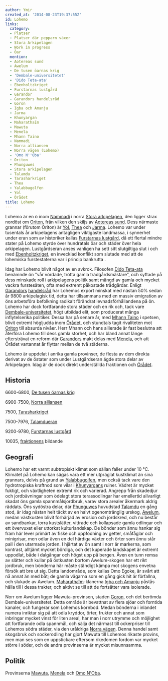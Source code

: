 ```yaml
---
author: Ymir
created_at: '2014-08-23T19:37:55Z'
id: Lohemo
links:
  category:
  - Platser
  - Platser där pepparn växer
  - Stora Arkipelagen
  - Work in progress
  - Öar
  mention:
  - Aotereas sund
  - Awelum
  - De tusen öarnas krig
  - 'Dembale-universitetet'
  - 'Dido Teta-ata'
  - Ebenholtzkriget
  - Furstarnas lustgård
  - Garandor
  - Garandors handelsråd
  - Goron
  - Igba och Amanju
  - Jarma
  - Khunyargan
  - Maharathaïm
  - Mawuta
  - Menela
  - Mhann Taino
  - Nammadi
  - Norra alliansen
  - Norra vägen (Lohemo)
  - 'Omo N''Oba'
  - Oriton
  - Phunguwes
  - Stora arkipelagen
  - Talamdu
  - Tarasharkriget
  - Thea
  - Yalabbugolfen
  - Yol
  - Örådet
title: Lohemo
---
```


Lohemo är en ö inom [Nammadi] i norra [Stora arkipelagen], den ligger strax nordöst om [Oriton],
från vilken den skiljs av [Aotereas sund]. Dess närmaste grannar (förutom Oriton) är [Yol], [Thea]
och [Jarma]. Lohemo var under tusentals år arkipelagens antagligen viktigaste landmassa, i synnerhet
under eran som av historiker kallas [Furstarnas lustgård], då ett flertal mindre stater på Lohemo
styrde över hundratals öar och städer över hela arkipelagen. Lustgårdseran anses vanligen ha sett
sitt slutgiltiga slut i och med [Ebenholtzkriget], en invecklad konflikt som slutade med att de
lohemiska furstestaterna var i princip bankrutta .

Idag har Lohemo blivit något av en avkrok. Filosofen [Dido Teta-ata] benämnde ön "vår vördade,
trötta gamla trädgårdsmästare", och syftade på dess minskade roll i arkipelagens politik samt mängd
av gamla och mycket vackra furstesäten, ofta med extremt påkostade trädgårdar. Enligt [Garandors]
[handelsråd] har Lohemos export minskat med nästan 50% sedan år 9800 arkipelagisk tid, detta har
tillsammans med en massiv emigration av öns arbetsföra befolkning radikalt förändrat
levnadsförhållandena på ön. Lohemo har dock fortfarande stora städer och en rik och, tack vare
[Dembale-universitetet], högt utbildad elit, som producerat många inflytelserika politiker. Dessa
har på senare år, med [Mhann Taino] i spetsen, blivit extremt högljudda inom [Örådet], och stundtals
tagit rivaliteten mot [Oriton] till absurda nivåer. Herr Mhann och hans allierade är fast beslutna
att återföra Lohemo till dess gamla storhet, och har bland annat länge eftersträvat en reform där
[Garandors] makt delas med [Menela], och att Örådet vartannat år flyttar mellan de två städerna.

Lohemo är uppdelat i anrika gamla provinser, de flesta av dem direkta derivat av de östater som
under Lustgårdseran ägde stora delar av Arkipelagen. Idag är de dock direkt underställda fraktionen
och [Örådet].

Historia
--------

6600-6800, [De tusen öarnas krig]

6900-7500, [Norra alliansen]

7500, [Tarasharkriget]

7500-7976, [Talamdueran]

9200-9780, [Furstarnas lustgård]

10035, [fraktionens][Nammadi] bildande

Geografi
--------

Lohemo har ett varmt subtropiskt klimat som sällan faller under 10 °C. Klimatet på Lohemo kan sägas
vara ett mer utpräglat kustklimat än sina grannars, delvis på grund av [Yalabbugolfen], men också
tack vare den hydrotropiska kraftnod som vilar i [Khunyargans] ruiner. Vädret är mycket fuktigt, och
växtligheten extremt rik och varierad. Angrepp från skadedjur och jordbävningar som ödelagt stora
terassodlingar har emellertid allvarligt skadat öns gamla spannmålsjordbruk, varav stora arealer
åkermark aldrig räddats. Öns sydöstra delar, där [Phunguwes] huvudstad [Talamdu][Talamdueran] en
gång stod, är idag nästan helt täckt av en halvt ogenomtränglig urskog, [Awelum], medan västkusten
blivit förhärjad av erosion och jordskred, och nu består av sandbankar, torra kustslätter, vittrade
och kollapsade gamla odlingar och ett övervuxet eller uttorkat kulturlandskap. De bönder som ännu
hankar sig fram här lever primärt av fiske och uppfödning av getter, småfåglar och minigrisar, men
odlar även en del härdiga växter och örter som ännu står pall i den utarmade jorden. I hjärtat av ön
samt i norr är markerna, som kontrast, alltjämt mycket bördiga, och det kuperade landskapet är
extremt uppodlat, både i dalgångar och högst upp på bergen. Även en tunn remsa av slätter och kullar
på östkusten bortom Awelum-skogen har ett rikt jordbruk, men bönderna här måste ständigt kämpa mot
skogens envetna försök att bre ut sig. Detta landområde, som kallas Omo Egoke, är svårt att nå annat
än med båt; de gamla vägarna som en gång gick hit är förfallna, och slukade av Awelum.
[Maharathaïm]-klanerna [Igba och Amanju] påstås hålla till i dessa trakter, och aktivt se till att
de fortsätter vara isolerade.

Norr om Awelum ligger Mawuta-provinsen, staden [Goron], och det berömda Dembale-universitetet. Detta
område är bevattnat av flera sjöar och forntida kanaler, och fungerar som Lohemos kornbod. Medan
bönderna i inlandet numera inriktar sig på att odla kryddor, örter, frukter och annat som inbringar
mycket vinst för liten areal, har man i norr utrymme och möjlighet att fortfarande odla spannmål,
och sälja det närmast till ockerpriser till Lohemos södra städer, via den uråldriga [Norra vägen].
Denna handel samt skogsbruk och sockerodling har gjort Mawuta till Lohemos rikaste provins, men man
ses som en uppstickare eftersom rikedomen fordom var mycket större i söder, och de andra provinserna
är mycket misunnsamma.

Politik
-------

Provinserna [Mawuta], [Menela] och [Omo N'Oba].

  [Nammadi]: Nammadi
  [Stora arkipelagen]: Stora_arkipelagen
  [Oriton]: Oriton
  [Aotereas sund]: Aotereas_sund
  [Yol]: Yol
  [Thea]: Thea
  [Jarma]: Jarma
  [Furstarnas lustgård]: Furstarnas_lustgård
  [Ebenholtzkriget]: Ebenholtzkriget
  [Dido Teta-ata]: Dido_Teta-ata
  [Garandors]: Garandor
  [handelsråd]: Garandors_handelsråd
  [Dembale-universitetet]: Dembale-universitetet
  [Mhann Taino]: Mhann_Taino
  [Örådet]: Örådet
  [Menela]: Menela
  [De tusen öarnas krig]: De_tusen_öarnas_krig
  [Norra alliansen]: Norra_alliansen
  [Tarasharkriget]: Tarasharkriget
  [Talamdueran]: Talamdu
  [Yalabbugolfen]: Yalabbugolfen
  [Khunyargans]: Khunyargan
  [Phunguwes]: Phunguwes
  [Awelum]: Awelum
  [Maharathaïm]: Maharathaïm
  [Igba och Amanju]: Igba_och_Amanju
  [Goron]: Goron
  [Norra vägen]: Norra_vägen_Lohemo
  [Mawuta]: Mawuta
  [Omo N'Oba]: Omo_NOba
